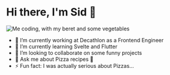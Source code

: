 # Hi there, I'm Sid 👋

<!--
**sidbentifraouine/sidbentifraouine** is a ✨ _special_ ✨ repository because its `README.md` (this file) appears on your GitHub profile.

- 🔭 I’m currently working at Decathlon as a Frontend Engineer
- 🌱 I’m currently learning Svelte and Flutter
- 👯 I’m looking to collaborate on some funny projects
- 🤔 I’m looking for help with ...
- 💬 Ask me about Pizza recipes 🍕
- 📫 How to reach me: ...
- 😄 Pronouns: ...
- ⚡ Fun fact: I was actually serious about Pizzas…
-->

![Me coding, with my beret and some vegetables](https://github.com/sidbentifraouine/sidbentifraouine/blob/master/coding.svg)


- 🔭 I’m currently working at Decathlon as a Frontend Engineer
- 🌱 I’m currently learning Svelte and Flutter
- 👯 I’m looking to collaborate on some funny projects
- 💬 Ask me about Pizza recipes 🍕
- ⚡ Fun fact: I was actually serious about Pizzas…

